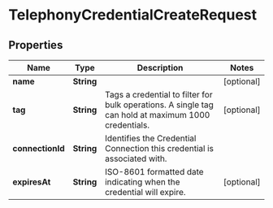 

# TelephonyCredentialCreateRequest


## Properties

| Name | Type | Description | Notes |
|------------ | ------------- | ------------- | -------------|
|**name** | **String** |  |  [optional] |
|**tag** | **String** | Tags a credential to filter for bulk operations. A single tag can hold at maximum 1000 credentials. |  [optional] |
|**connectionId** | **String** | Identifies the Credential Connection this credential is associated with. |  |
|**expiresAt** | **String** | ISO-8601 formatted date indicating when the credential will expire. |  [optional] |



